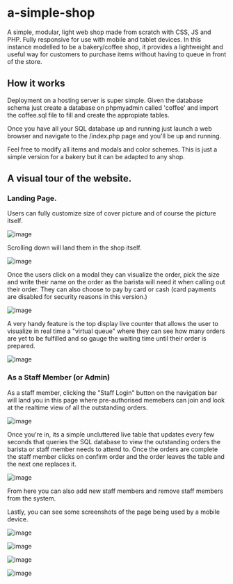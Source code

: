 # a-simple-shop

A simple, modular, light web shop made from scratch with CSS, JS and PHP. Fully responsive for use with mobile and tablet devices. In this instance modelled to be a bakery/coffee shop, it provides a lightweight and useful way for customers to purchase items without having to queue in front of the store.

## How it works

Deployment on a hosting server is super simple. Given the database schema just create a database on phpmyadmin called 'coffee' and import the coffee.sql file to fill and create the appropiate tables.

Once you have all your SQL database up and running just launch a web browser and navigate to the /index.php page and you'll be up and running.

Feel free to modify all items and modals and color schemes. This is just a simple version for a bakery but it can be adapted to any shop.

## A visual tour of the website.

### Landing Page.

Users can fully customize size of cover picture and of course the picture itself.

![image](https://user-images.githubusercontent.com/49954228/56677465-eff6c300-6703-11e9-9bcb-911d0638e33b.png)

Scrolling down will land them in the shop itself.

![image](https://user-images.githubusercontent.com/49954228/56678344-cfc80380-6705-11e9-95ed-86723468a5a9.png)

Once the users click on a modal they can visualize the order, pick the size and write their name on the order as the barista will need it when calling out their order. They can also choose to pay by card or cash (card payments are disabled for security reasons in this version.)

![image](https://user-images.githubusercontent.com/49954228/56678589-6bf20a80-6706-11e9-88ba-4915c0adae46.png)


A very handy feature is the top display live counter that allows the user to visualize in real time a "virtual queue" where they can see how many orders are yet to be fulfilled and so gauge the waiting time until their order is prepared. 


![image](https://user-images.githubusercontent.com/49954228/56678450-1584cc00-6706-11e9-91ad-c8a95044772c.png)


### As a Staff Member (or Admin)

As a staff member, clicking the "Staff Login" button on the navigation bar will land you in this page where pre-authorised memebers can join and look at the realtime view of all the outstanding orders.

![image](https://user-images.githubusercontent.com/49954228/56678797-e7ec5280-6706-11e9-8790-c0f4e3875af3.png)

Once you're in, its a simple uncluttered live table that updates every few seconds that queries the SQL database to view the outstanding orders the barista or staff member needs to attend to. Once the orders are complete the staff member clicks on confirm order and the order leaves the table and the next one replaces it.

![image](https://user-images.githubusercontent.com/49954228/56679095-9c867400-6707-11e9-9c4a-ba5a0082b659.png)

From here you can also add new staff members and remove staff members from the system.

Lastly, you can see some screenshots of the page being used by a mobile device.

![image](https://user-images.githubusercontent.com/49954228/56679308-19195280-6708-11e9-83fc-b719ac8a8aa2.png)

![image](https://user-images.githubusercontent.com/49954228/56679359-39e1a800-6708-11e9-8642-3b6489b3b738.png)

![image](https://user-images.githubusercontent.com/49954228/56679376-482fc400-6708-11e9-946f-8ba9919674cb.png)

![image](https://user-images.githubusercontent.com/49954228/56679425-61d10b80-6708-11e9-9a21-1c87695a4f63.png)


